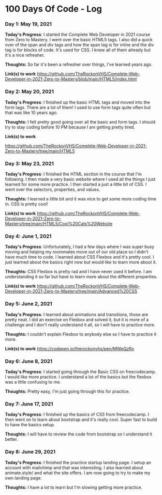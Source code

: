 # 100 Days Of Code - Log

<!--
### Day 0: February 30, 2016 (Example 1)
##### (delete me or comment me out)

**Today's Progress**: Fixed CSS, worked on canvas functionality for the app.

**Thoughts:** I really struggled with CSS, but, overall, I feel like I am slowly getting better at it. Canvas is still new for me, but I managed to figure out some basic functionality.

**Link to work:** [Calculator App](http://www.example.com)

### Day 0: February 30, 2016 (Example 2)
##### (delete me or comment me out)

**Today's Progress**: Fixed CSS, worked on canvas functionality for the app.

**Thoughts**: I really struggled with CSS, but, overall, I feel like I am slowly getting better at it. Canvas is still new for me, but I managed to figure out some basic functionality.

**Link(s) to work**: [Calculator App](http://www.example.com)


### Day 1: June 27, Monday

**Today's Progress**: I've gone through many exercises on FreeCodeCamp.

**Thoughts** I've recently started coding, and it's a great feeling when I finally solve an algorithm challenge after a lot of attempts and hours spent.

**Link(s) to work**
1. [Find the Longest Word in a String](https://www.freecodecamp.com/challenges/find-the-longest-word-in-a-string)
2. [Title Case a Sentence](https://www.freecodecamp.com/challenges/title-case-a-sentence)

### Day 1: June , 2021

**Today's Progress**: 

**Thoughts:** 

**Link(s) to work**

-->

### Day 1: May 19, 2021

**Today's Progress**: I started the Complete Web Developer in 2021 course from Zero to Mastery. I went over the basic HTML5 tags. I also did a quick over of the span and div tags and how the span tag is for inline and the div tag is for blocks of code. It's used for CSS. I knew all of them already but it's a nice refresher.

**Thoughts:** So far it's been a refresher over things, I've learned years ago.

**Link(s) to work**
https://github.com/TheRockonVHS/Complete-Web-Developer-in-2021-Zero-to-Mastery/blob/main/HTML5/index.html

### Day 2: May 20, 2021

**Today's Progress**: I finished up the basic HTML tags and moved into the form tags. There are a lot of them! I used to use form tags quite often but that was like 10 years ago.

**Thoughts:** I felt pretty good going over all the basic and form tags. I should try to stay coding before 10 PM because I am getting pretty tired.

**Link(s) to work**

https://github.com/TheRockonVHS/Complete-Web-Developer-in-2021-Zero-to-Mastery/tree/main/HTML5

### Day 3: May 23, 2021

**Today's Progress**: I finished the HTML section in the course that I'm following. I then made a very basic website where I used all the things I just learned for some more practice. I then started a just a little bit of CSS. I went over the selectors, properties, and values.

**Thoughts:** I learned a little bit and it was nice to get some more coding time in. CSS is pretty cool!

**Link(s) to work**
https://github.com/TheRockonVHS/Complete-Web-Developer-in-2021-Zero-to-Mastery/tree/main/HTML5/Cool%20Cats%20Website

### Day 4: June 1, 2021

**Today's Progress**: Unfortunately, I had a few days where I was super busy moving and helping my roommates move out of our old place so I didn't have much time to code. I learned about CSS Flexbox and it's pretty cool. I just learned about the basics right now but would like to learn more about it.

**Thoughts:** CSS Flexbox is pretty rad and I have never used it before. I am understanding it so far but have to learn more about the different properties.

**Link(s) to work**
https://github.com/TheRockonVHS/Complete-Web-Developer-in-2021-Zero-to-Mastery/tree/main/Advanced%20CSS

### Day 5: June 2, 2021

**Today's Progress**: I learned about animations and transitions, those are pretty neat. I did an exercise on Flexbox and solved it, but it is more of a challenge and I don't really understand it all, so I will have to practice more.

**Thoughts:** I couldn't explain Flexbox to anybody else so I have to practice it more.

**Link(s) to work**
https://codepen.io/therockonvhs/pen/MWpQzRx

### Day 6: June 8, 2021

**Today's Progress**: I started going through the Basic CSS on freecodecamp. I would like more practice. I understand a lot of the basics but the flexbox was a little confusing to me.

**Thoughts:** Pretty easy, I'm just going through this for practice.

### Day 7: June 17, 2021

**Today's Progress**: I finished up the basics of CSS from freecodecamp. I then went on to learn about bootstrap and it's really cool. Super fast to build to have the basics setup.

**Thoughts:** I will have to review the code from bootstrap so I understand it better.

### Day 8: June 29, 2021

**Today's Progress**: I finished the practice startup landing page. I setup an account with mailchimp and that was interesting. I also learned about animate.style/ and what the site offers. I am now going to try to make my own landing page. 

**Thoughts:** I have a lot to learn but I'm slowing getting more practice.
